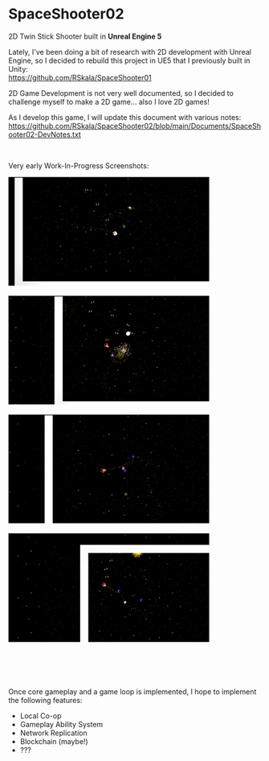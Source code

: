 # SpaceShooter02
 2D Twin Stick Shooter built in **Unreal Engine 5**

 Lately, I've been doing a bit of research with 2D development with Unreal Engine, so I decided to rebuild this project in UE5 that I previously built in Unity: <br>
 https://github.com/RSkala/SpaceShooter01

 2D Game Development is not very well documented, so I decided to challenge myself to make a 2D game... also I love 2D games!

 As I develop this game, I will update this document with various notes:
 https://github.com/RSkala/SpaceShooter02/blob/main/Documents/SpaceShooter02-DevNotes.txt

<br>

Very early Work-In-Progress Screenshots: <br>

<!--
<img src="./Assets-Source/Screenshots/ScreenShot00001.png" width=400/>
-->
<img src="./Assets-Source/Screenshots/ScreenShot00005.png" width=400/> <br> <br>
<img src="./Assets-Source/Screenshots/ScreenShot00007.png" width=400/> <br> <br>
<img src="./Assets-Source/Screenshots/ScreenShot00008.png" width=400/> <br> <br>
<img src="./Assets-Source/Screenshots/ScreenShot00009.png" width=400/> <br> <br>

<br>

#

 Once core gameplay and a game loop is implemented, I hope to implement the following features:
 * Local Co-op
 * Gameplay Ability System
 * Network Replication
 * Blockchain (maybe!)
 * ???

#
